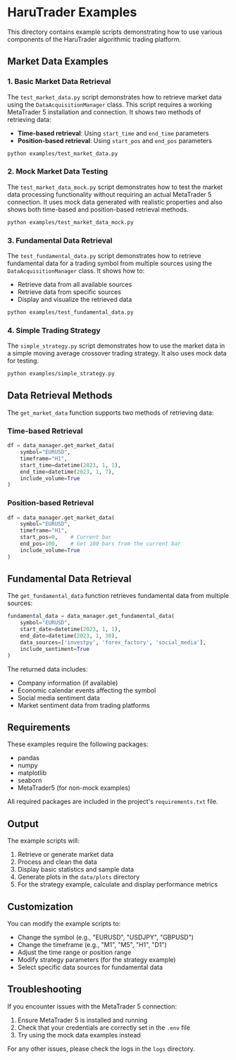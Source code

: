 # HaruTrader Examples

This directory contains example scripts demonstrating how to use various components of the HaruTrader algorithmic trading platform.

## Market Data Examples

### 1. Basic Market Data Retrieval

The `test_market_data.py` script demonstrates how to retrieve market data using the `DataAcquisitionManager` class. This script requires a working MetaTrader 5 installation and connection. It shows two methods of retrieving data:

- **Time-based retrieval**: Using `start_time` and `end_time` parameters
- **Position-based retrieval**: Using `start_pos` and `end_pos` parameters

```bash
python examples/test_market_data.py
```

### 2. Mock Market Data Testing

The `test_market_data_mock.py` script demonstrates how to test the market data processing functionality without requiring an actual MetaTrader 5 connection. It uses mock data generated with realistic properties and also shows both time-based and position-based retrieval methods.

```bash
python examples/test_market_data_mock.py
```

### 3. Fundamental Data Retrieval

The `test_fundamental_data.py` script demonstrates how to retrieve fundamental data for a trading symbol from multiple sources using the `DataAcquisitionManager` class. It shows how to:

- Retrieve data from all available sources
- Retrieve data from specific sources
- Display and visualize the retrieved data

```bash
python examples/test_fundamental_data.py
```

### 4. Simple Trading Strategy

The `simple_strategy.py` script demonstrates how to use the market data in a simple moving average crossover trading strategy. It also uses mock data for testing.

```bash
python examples/simple_strategy.py
```

## Data Retrieval Methods

The `get_market_data` function supports two methods of retrieving data:

### Time-based Retrieval

```python
df = data_manager.get_market_data(
    symbol="EURUSD",
    timeframe="H1",
    start_time=datetime(2023, 1, 1),
    end_time=datetime(2023, 1, 7),
    include_volume=True
)
```

### Position-based Retrieval

```python
df = data_manager.get_market_data(
    symbol="EURUSD",
    timeframe="H1",
    start_pos=0,    # Current bar
    end_pos=100,    # Get 100 bars from the current bar
    include_volume=True
)
```

## Fundamental Data Retrieval

The `get_fundamental_data` function retrieves fundamental data from multiple sources:

```python
fundamental_data = data_manager.get_fundamental_data(
    symbol="EURUSD",
    start_date=datetime(2023, 1, 1),
    end_date=datetime(2023, 1, 30),
    data_sources=['investpy', 'forex_factory', 'social_media'],
    include_sentiment=True
)
```

The returned data includes:
- Company information (if available)
- Economic calendar events affecting the symbol
- Social media sentiment data
- Market sentiment data from trading platforms

## Requirements

These examples require the following packages:

- pandas
- numpy
- matplotlib
- seaborn
- MetaTrader5 (for non-mock examples)

All required packages are included in the project's `requirements.txt` file.

## Output

The example scripts will:

1. Retrieve or generate market data
2. Process and clean the data
3. Display basic statistics and sample data
4. Generate plots in the `data/plots` directory
5. For the strategy example, calculate and display performance metrics

## Customization

You can modify the example scripts to:

- Change the symbol (e.g., "EURUSD", "USDJPY", "GBPUSD")
- Change the timeframe (e.g., "M1", "M5", "H1", "D1")
- Adjust the time range or position range
- Modify strategy parameters (for the strategy example)
- Select specific data sources for fundamental data

## Troubleshooting

If you encounter issues with the MetaTrader 5 connection:

1. Ensure MetaTrader 5 is installed and running
2. Check that your credentials are correctly set in the `.env` file
3. Try using the mock data examples instead

For any other issues, please check the logs in the `logs` directory. 